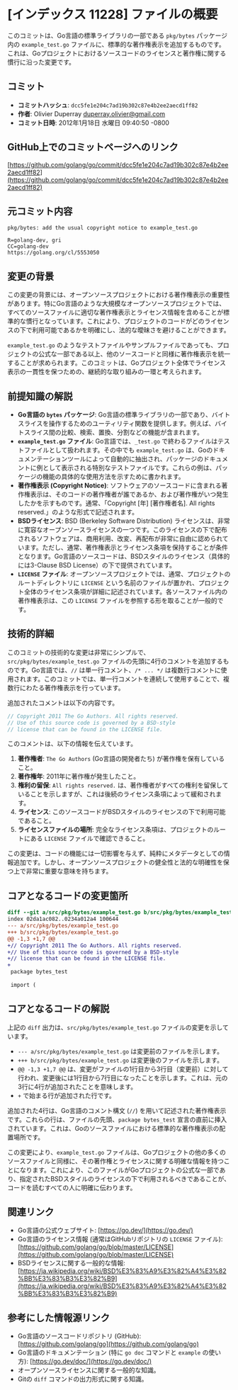 # [インデックス 11228] ファイルの概要

このコミットは、Go言語の標準ライブラリの一部である `pkg/bytes` パッケージ内の `example_test.go` ファイルに、標準的な著作権表示を追加するものです。これは、Goプロジェクトにおけるソースコードのライセンスと著作権に関する慣行に沿った変更です。

## コミット

*   **コミットハッシュ**: `dcc5fe1e204c7ad19b302c87e4b2ee2aecd1ff82`
*   **作者**: Olivier Duperray <duperray.olivier@gmail.com>
*   **コミット日時**: 2012年1月18日 水曜日 09:40:50 -0800

## GitHub上でのコミットページへのリンク

[https://github.com/golang/go/commit/dcc5fe1e204c7ad19b302c87e4b2ee2aecd1ff82](https://github.com/golang/go/commit/dcc5fe1e204c7ad19b302c87e4b2ee2aecd1ff82)

## 元コミット内容

```
pkg/bytes: add the usual copyright notice to example_test.go

R=golang-dev, gri
CC=golang-dev
https://golang.org/cl/5553050
```

## 変更の背景

この変更の背景には、オープンソースプロジェクトにおける著作権表示の重要性があります。特にGo言語のような大規模なオープンソースプロジェクトでは、すべてのソースファイルに適切な著作権表示とライセンス情報を含めることが標準的な慣行となっています。これにより、プロジェクトのコードがどのライセンスの下で利用可能であるかを明確にし、法的な曖昧さを避けることができます。

`example_test.go` のようなテストファイルやサンプルファイルであっても、プロジェクトの公式な一部である以上、他のソースコードと同様に著作権表示を統一することが求められます。このコミットは、Goプロジェクト全体でライセンス表示の一貫性を保つための、継続的な取り組みの一環と考えられます。

## 前提知識の解説

*   **Go言語の `bytes` パッケージ**: Go言語の標準ライブラリの一部であり、バイトスライスを操作するためのユーティリティ関数を提供します。例えば、バイトスライス間の比較、検索、置換、分割などの機能が含まれます。
*   **`example_test.go` ファイル**: Go言語では、`_test.go` で終わるファイルはテストファイルとして扱われます。その中でも `example_test.go` は、Goのドキュメンテーションツールによって自動的に抽出され、パッケージのドキュメントに例として表示される特別なテストファイルです。これらの例は、パッケージの機能の具体的な使用方法を示すために書かれます。
*   **著作権表示 (Copyright Notice)**: ソフトウェアのソースコードに含まれる著作権表示は、そのコードの著作権者が誰であるか、および著作権がいつ発生したかを示すものです。通常、「Copyright [年] [著作権者名]. All rights reserved.」のような形式で記述されます。
*   **BSDライセンス**: BSD (Berkeley Software Distribution) ライセンスは、非常に寛容なオープンソースライセンスの一つです。このライセンスの下で配布されるソフトウェアは、商用利用、改変、再配布が非常に自由に認められています。ただし、通常、著作権表示とライセンス条項を保持することが条件となります。Go言語のソースコードは、BSDスタイルのライセンス（具体的には3-Clause BSD License）の下で提供されています。
*   **`LICENSE` ファイル**: オープンソースプロジェクトでは、通常、プロジェクトのルートディレクトリに `LICENSE` という名前のファイルが置かれ、プロジェクト全体のライセンス条項が詳細に記述されています。各ソースファイル内の著作権表示は、この `LICENSE` ファイルを参照する形を取ることが一般的です。

## 技術的詳細

このコミットの技術的な変更は非常にシンプルで、`src/pkg/bytes/example_test.go` ファイルの先頭に4行のコメントを追加するものです。Go言語では、`//` は単一行コメント、`/* ... */` は複数行コメントに使用されます。このコミットでは、単一行コメントを連続して使用することで、複数行にわたる著作権表示を行っています。

追加されたコメントは以下の内容です。

```go
// Copyright 2011 The Go Authors. All rights reserved.
// Use of this source code is governed by a BSD-style
// license that can be found in the LICENSE file.
```

このコメントは、以下の情報を伝えています。

1.  **著作権者**: `The Go Authors` (Go言語の開発者たち) が著作権を保有していること。
2.  **著作権年**: 2011年に著作権が発生したこと。
3.  **権利の留保**: `All rights reserved.` は、著作権者がすべての権利を留保していることを示しますが、これは後続のライセンス条項によって緩和されます。
4.  **ライセンス**: このソースコードがBSDスタイルのライセンスの下で利用可能であること。
5.  **ライセンスファイルの場所**: 完全なライセンス条項は、プロジェクトのルートにある `LICENSE` ファイルで確認できること。

この変更は、コードの機能には一切影響を与えず、純粋にメタデータとしての情報追加です。しかし、オープンソースプロジェクトの健全性と法的な明確性を保つ上で非常に重要な意味を持ちます。

## コアとなるコードの変更箇所

```diff
diff --git a/src/pkg/bytes/example_test.go b/src/pkg/bytes/example_test.go
index 02da1ac082..0234a012a4 100644
--- a/src/pkg/bytes/example_test.go
+++ b/src/pkg/bytes/example_test.go
@@ -1,3 +1,7 @@
+// Copyright 2011 The Go Authors. All rights reserved.
+// Use of this source code is governed by a BSD-style
+// license that can be found in the LICENSE file.
+
 package bytes_test
 
 import (
```

## コアとなるコードの解説

上記の `diff` 出力は、`src/pkg/bytes/example_test.go` ファイルの変更を示しています。

*   `--- a/src/pkg/bytes/example_test.go` は変更前のファイルを示します。
*   `+++ b/src/pkg/bytes/example_test.go` は変更後のファイルを示します。
*   `@@ -1,3 +1,7 @@` は、変更がファイルの1行目から3行目（変更前）に対して行われ、変更後には1行目から7行目になったことを示します。これは、元の3行に4行が追加されたことを意味します。
*   `+` で始まる行が追加された行です。

追加された4行は、Go言語のコメント構文 (`//`) を用いて記述された著作権表示です。これらの行は、ファイルの先頭、`package bytes_test` 宣言の直前に挿入されています。これは、Goのソースファイルにおける標準的な著作権表示の配置場所です。

この変更により、`example_test.go` ファイルは、Goプロジェクトの他の多くのソースファイルと同様に、その著作権とライセンスに関する明確な情報を持つことになります。これにより、このファイルがGoプロジェクトの公式な一部であり、指定されたBSDスタイルのライセンスの下で利用されるべきであることが、コードを読むすべての人に明確に伝わります。

## 関連リンク

*   Go言語の公式ウェブサイト: [https://go.dev/](https://go.dev/)
*   Go言語のライセンス情報 (通常はGitHubリポジトリの `LICENSE` ファイル): [https://github.com/golang/go/blob/master/LICENSE](https://github.com/golang/go/blob/master/LICENSE)
*   BSDライセンスに関する一般的な情報: [https://ja.wikipedia.org/wiki/BSD%E3%83%A9%E3%82%A4%E3%82%BB%E3%83%B3%E3%82%B9](https://ja.wikipedia.org/wiki/BSD%E3%83%A9%E3%82%A4%E3%82%BB%E3%83%B3%E3%82%B9)

## 参考にした情報源リンク

*   Go言語のソースコードリポジトリ (GitHub): [https://github.com/golang/go](https://github.com/golang/go)
*   Go言語のドキュメンテーション (特に `go doc` コマンドと `example` の使い方): [https://go.dev/doc/](https://go.dev/doc/)
*   オープンソースライセンスに関する一般的な知識。
*   Gitの `diff` コマンドの出力形式に関する知識。

